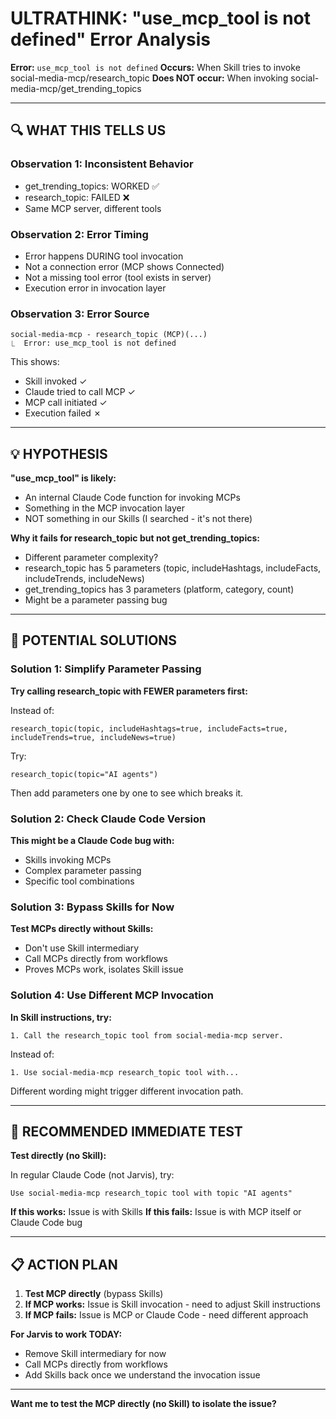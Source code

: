 # ULTRATHINK: "use_mcp_tool is not defined" Error Analysis

**Error:** `use_mcp_tool is not defined`
**Occurs:** When Skill tries to invoke social-media-mcp/research_topic
**Does NOT occur:** When invoking social-media-mcp/get_trending_topics

---

## 🔍 WHAT THIS TELLS US

### Observation 1: Inconsistent Behavior

- get_trending_topics: WORKED ✅
- research_topic: FAILED ❌
- Same MCP server, different tools

### Observation 2: Error Timing

- Error happens DURING tool invocation
- Not a connection error (MCP shows Connected)
- Not a missing tool error (tool exists in server)
- Execution error in invocation layer

### Observation 3: Error Source

```
social-media-mcp - research_topic (MCP)(...)
⎿  Error: use_mcp_tool is not defined
```

This shows:

- Skill invoked ✓
- Claude tried to call MCP ✓
- MCP call initiated ✓
- Execution failed ✗

---

## 💡 HYPOTHESIS

**"use_mcp_tool" is likely:**

- An internal Claude Code function for invoking MCPs
- Something in the MCP invocation layer
- NOT something in our Skills (I searched - it's not there)

**Why it fails for research_topic but not get_trending_topics:**

- Different parameter complexity?
- research_topic has 5 parameters (topic, includeHashtags, includeFacts, includeTrends, includeNews)
- get_trending_topics has 3 parameters (platform, category, count)
- Might be a parameter passing bug

---

## 🔧 POTENTIAL SOLUTIONS

### Solution 1: Simplify Parameter Passing

**Try calling research_topic with FEWER parameters first:**

Instead of:

```
research_topic(topic, includeHashtags=true, includeFacts=true, includeTrends=true, includeNews=true)
```

Try:

```
research_topic(topic="AI agents")
```

Then add parameters one by one to see which breaks it.

### Solution 2: Check Claude Code Version

**This might be a Claude Code bug with:**

- Skills invoking MCPs
- Complex parameter passing
- Specific tool combinations

### Solution 3: Bypass Skills for Now

**Test MCPs directly without Skills:**

- Don't use Skill intermediary
- Call MCPs directly from workflows
- Proves MCPs work, isolates Skill issue

### Solution 4: Use Different MCP Invocation

**In Skill instructions, try:**

```
1. Call the research_topic tool from social-media-mcp server.
```

Instead of:

```
1. Use social-media-mcp research_topic tool with...
```

Different wording might trigger different invocation path.

---

## 🎯 RECOMMENDED IMMEDIATE TEST

**Test directly (no Skill):**

In regular Claude Code (not Jarvis), try:

```
Use social-media-mcp research_topic tool with topic "AI agents"
```

**If this works:** Issue is with Skills
**If this fails:** Issue is with MCP itself or Claude Code bug

---

## 📋 ACTION PLAN

1. **Test MCP directly** (bypass Skills)
2. **If MCP works:** Issue is Skill invocation - need to adjust Skill instructions
3. **If MCP fails:** Issue is MCP or Claude Code - need different approach

**For Jarvis to work TODAY:**

- Remove Skill intermediary for now
- Call MCPs directly from workflows
- Add Skills back once we understand the invocation issue

---

**Want me to test the MCP directly (no Skill) to isolate the issue?**
